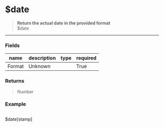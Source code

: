 # **$date**
> **Return the actual date in the provided format** <br/>
> $date
- - -

### Fields
| name | description | type | required |
|------|-------------|------|----------|
| Format | Unknown |  | True |

### Returns
> Number

### Example
> ```php
$date[stamp]
```